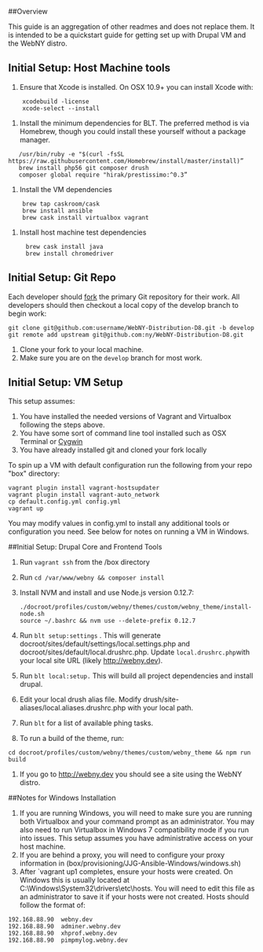 ##Overview

This guide is an aggregation of other readmes and does not replace them. It is intended to be a quickstart guide
for getting set up with Drupal VM and the WebNY distro. 

## Initial Setup: Host Machine tools

1. Ensure that Xcode is installed. On OSX 10.9+ you can install Xcode with:

```
    xcodebuild -license
    xcode-select --install
```

1. Install the minimum dependencies for BLT. The preferred method is via Homebrew, though you could install these
 yourself without a package manager.
 
 ```
    /usr/bin/ruby -e "$(curl -fsSL https://raw.githubusercontent.com/Homebrew/install/master/install)”
    brew install php56 git composer drush
    composer global require "hirak/prestissimo:^0.3”
```

1. Install the VM dependencies

```
    brew tap caskroom/cask
    brew install ansible
    brew cask install virtualbox vagrant
```
    
1. Install host machine test dependencies

```
     brew cask install java
     brew install chromedriver
```


## Initial Setup: Git Repo

Each developer should [fork](https://help.github.com/articles/fork-a-repo) the
primary Git repository for their work. All developers should then checkout a
local copy of the develop branch to begin work:

    git clone git@github.com:username/WebNY-Distribution-D8.git -b develop
    git remote add upstream git@github.com:ny/WebNY-Distribution-D8.git

1. Clone your fork to your local machine.
1. Make sure you are on the `develop` branch for most work.


## Initial Setup: VM Setup

This setup assumes:

1. You have installed the needed versions of Vagrant and Virtualbox following the steps above. 
1. You have some sort of command line tool installed such as OSX Terminal or [Cygwin](https://cygwin.com/install.html)
1. You have already installed git and cloned your fork locally

To spin up a VM with default configuration run the following from your repo "box" directory: 

    vagrant plugin install vagrant-hostsupdater
    vagrant plugin install vagrant-auto_network
    cp default.config.yml config.yml
    vagrant up

You may modify values in config.yml to install any additional tools or configuration you need. See below for notes on 
running a VM in Windows.

##Initial Setup: Drupal Core and Frontend Tools

1. Run `vagrant ssh` from the /box directory
1. Run `cd /var/www/webny && composer install`
1. Install NVM and install and use Node.js version 0.12.7: 

    ```
    ./docroot/profiles/custom/webny/themes/custom/webny_theme/install-node.sh
    source ~/.bashrc && nvm use --delete-prefix 0.12.7
    ```
        
1. Run `blt setup:settings` . This will generate docroot/sites/default/settings/local.settings.php 
and docroot/sites/default/local.drushrc.php. Update `local.drushrc.php`with your local site URL (likely http://webny.dev).
1. Run `blt local:setup.` This will build all project dependencies and install drupal.
1. Edit your local drush alias file. Modify drush/site-aliases/local.aliases.drushrc.php with your local path.
1. Run `blt` for a list of available phing tasks.
1. To run a build of the theme, run: 
```
cd docroot/profiles/custom/webny/themes/custom/webny_theme && npm run build
```
1. If you go to  http://webny.dev you should see a site using the WebNY distro. 


##Notes for Windows Installation
      
1. If you are running Windows, you will need to make sure you are running both Virtualbox and your command prompt as
an administrator. You may also need to run Virtualbox in Windows 7 compatibility mode if you run into issues. This setup
assumes you have administrative access on your host machine. 
1. If you are behind a proxy, you will need to configure your proxy information in (box/provisioning/JJG-Ansible-Windows/windows.sh)
1. After `vagrant up1 completes, ensure your hosts were created. On Windows this is usually located at 
C:\Windows\System32\drivers\etc\hosts. 
  You will need to edit this file as an administrator to save it if your hosts were not created.
   Hosts should follow the format of:
  
  ```
  192.168.88.90  webny.dev 
  192.168.88.90  adminer.webny.dev 
  192.168.88.90  xhprof.webny.dev  
  192.168.88.90  pimpmylog.webny.dev  
  ```
